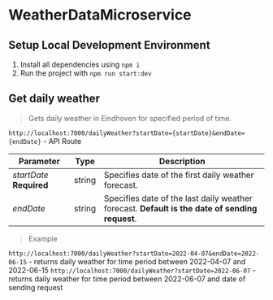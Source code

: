# WeatherDataMicroservice
## Setup Local Development Environment
1. Install all dependencies using `npm i`
2. Run the project with `npm run start:dev`

## Get daily weather
>Gets daily weather in Eindhoven for specified period of time.

`http://localhost:7000/dailyWeather?startDate={startDate}&endDate={endDate}` - API Route

| Parameter | Type | Description |
| ------------ | ------------ | ------------ |
| *startDate* **Required** | string | Specifies date of the first daily weather forecast. |
| *endDate* | string | Specifies date of the last daily weather forecast. **Default is the date of sending request**. |


>Example

`http://localhost:7000/dailyWeather?startDate=2022-04-07&endDate=2022-06-15` - returns daily weather for time period between 2022-04-07 and 2022-06-15
`http://localhost:7000/dailyWeather?startDate=2022-06-07` - returns daily weather for time period between 2022-06-07 and date of sending request
